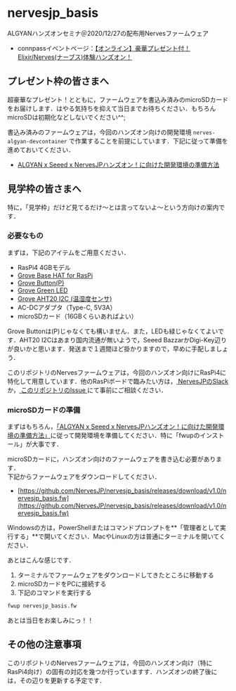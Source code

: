 # nervesjp_basis
ALGYANハンズオンセミナ＠2020/12/27の配布用Nervesファームウェア

- connpassイベントページ：[【オンライン】豪華プレゼント付！Elixir/Nerves(ナーブス)体験ハンズオン！](https://algyan.connpass.com/event/197306/)

## プレゼント枠の皆さまへ

超豪華なプレゼント！とともに，ファームウェアを書込み済みのmicroSDカードをお届けします．はやる気持ちを抑えて当日までお待ちください．もちろんmicroSDは初期化などしないでください^^;

書込み済みのファームウェアは，今回のハンズオン向けの開発環境 `nerves-algyan-devcontainer` で作業することを前提にしています．下記に従って準備を進めておいてください．

- [ALGYAN x Seeed x NervesJPハンズオン！に向けた開発環境の準備方法](https://qiita.com/takasehideki/items/79d4ba3f95b1463105f8)

## 見学枠の皆さまへ

特に，「見学枠」だけど見てるだけ〜とは言ってないよ〜という方向けの案内です．  

### 必要なもの

まずは，下記のアイテムをご用意ください．

- RasPi4 4GBモデル
- [Grove Base HAT for RasPi](https://jp.seeedstudio.com/Grove-Base-Hat-for-Raspberry-Pi.html)
- [Grove Button(P)](https://wiki.seeedstudio.com/Grove-Button/)
- [Grove Green LED](https://wiki.seeedstudio.com/Grove-Red_LED/)
- [Grove AHT20 I2C (温湿度センサ)](https://wiki.seeedstudio.com/Grove-AHT20-I2C-Industrial-Grade-Temperature%26Humidity-Sensor/)
- AC-DCアダプタ（Type-C, 5V3A）
- microSDカード（16GBくらいあればよい）

Grove Buttonは(P)じゃなくても構いません．また，LEDも緑じゃなくてよいです．AHT20 I2Cはあまり国内流通が無いようで，Seeed BazzarかDigi-Key辺りが良いかと思います．発送まで１週間ほど掛かりますので，早めに手配しましょう．

このリポジトリのNervesファームウェアは，今回のハンズオン向けにRasPi4に特化して用意しています．他のRasPiボードで臨みたい方は，[ NervesJPのSlack ](https://nerves-jp.connpass.com/)か，[ このリポジトリのIssue ](https://github.com/NervesJP/nervesjp_basis/issues)にて事前にご相談ください．

### microSDカードの準備

まずはもちろん，[「ALGYAN x Seeed x NervesJPハンズオン！に向けた開発環境の準備方法」](https://qiita.com/takasehideki/items/79d4ba3f95b1463105f8)に従って開発環境を準備してください．特に「fwupのインストール」が大事です．

microSDカードに，ハンズオン向けのファームウェアを書き込む必要があります．  
下記からファームウェアをダウンロードしてください．

- [https://github.com/NervesJP/nervesjp_basis/releases/download/v1.0/nervesjp_basis.fw](https://github.com/NervesJP/nervesjp_basis/releases/download/v1.0/nervesjp_basis.fw)

Windowsの方は，PowerShellまたはコマンドプロンプトを**「管理者として実行する」**で開いてください．MacやLinuxの方は普通にターミナルを開いてください．

あとはこんな感じです．

1. ターミナルでファームウェアをダウンロードしてきたところに移動する
2. microSDカードをPCに接続する
3. 下記のコマンドを実行する

```bash
fwup nervesjp_basis.fw
```

あとは当日をお楽しみにっ！！

## その他の注意事項

このリポジトリのNervesファームウェアは，今回のハンズオン向け（特にRasPi4向け）の固有の対応を幾つか行っていますす．ハンズオンの終了後には，その辺りを更新する予定です．


